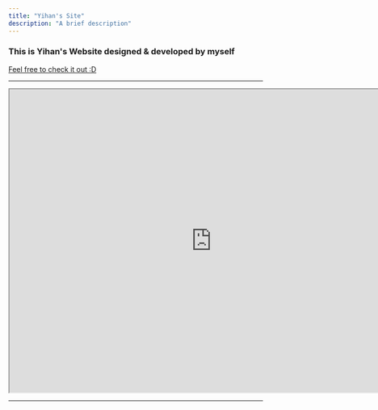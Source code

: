 ```yaml
---
title: "Yihan's Site"
description: "A brief description"
---
```


### This is Yihan's Website designed & developed by myself
[Feel free to check it out :D](https://yihanlyh.github.io/)

---

<iframe src="https://yihanlyh.github.io/" width="800" height="600"></iframe>

---